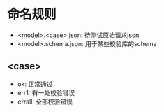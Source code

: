 # 命名规则

- \<model>.\<case>.json: 待测试原始请求json
- \<model>.schema.json: 用于某些校验库的schema

## \<case>

- ok: 正常通过
- err1: 有一处校验错误
- errall: 全部校验错误 